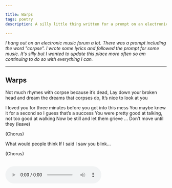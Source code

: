 ```yaml
---

title: Warps
tags: poetry
description: A silly little thing written for a prompt on an electronic music forum that didn't ask for anything like this

---
```


_I hang out on an electronic music forum a lot. There was a prompt including the word "corpse". I wrote some lyrics and followed the prompt for some music. It's silly but I wanted to update this place more often so am continuing to do so with everything I can._ 

---


## Warps

Not much rhymes with corpse because it’s dead,
Lay down your broken head and dream the dreams that corpses do,
It’s nice to look at you

I loved you for three minutes before you got into this mess
You maybe knew it for a second so I guess that’s a success
You were pretty good at talking, not too good at walking
Now be still and let them grieve
…
Don’t move until they (leave)

(Chorus)

What would people think
If I said I saw you blink…

(Chorus)

<br />

 <audio controls>
  <source src="https://www.elektronauts.com/uploads/default/original/3X/8/c/8c5d92da2946c06c2a340cb2403aadfc19a3ce85.mp3" type="audio/mpeg"></audio> 
